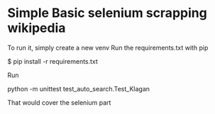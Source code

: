 # Simple Basic selenium scrapping wikipedia

To run it, simply create a new venv
Run the requirements.txt with pip 

$ pip install -r requirements.txt

Run 

python -m unittest test_auto_search.Test_Klagan

That would cover the selenium part
